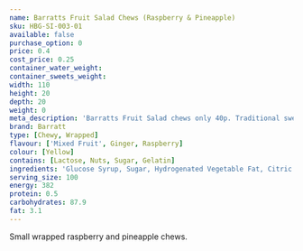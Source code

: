 ```yaml
---
name: Barratts Fruit Salad Chews (Raspberry & Pineapple)
sku: HBG-SI-003-01
available: false
purchase_option: 0
price: 0.4
cost_price: 0.25
container_water_weight: 
container_sweets_weight: 
width: 110
height: 20
depth: 20
weight: 0
meta_description: 'Barratts Fruit Salad chews only 40p. Traditional sweets and more at Humbugs Confectionery Store. Specialists in satisfying your sweet tooth!'
brand: Barratt
type: [Chewy, Wrapped]
flavour: ['Mixed Fruit', Ginger, Raspberry]
colour: [Yellow]
contains: [Lactose, Nuts, Sugar, Gelatin]
ingredients: 'Glucose Syrup, Sugar, Hydrogenated Vegetable Fat, Citric Acid, Gelatine, Emulsifier: Soya Lecithin; Flavourings, Colours: E104, E124, E122'
serving_size: 100
energy: 382
protein: 0.5
carbohydrates: 87.9
fat: 3.1
---
```

Small wrapped raspberry and pineapple chews.